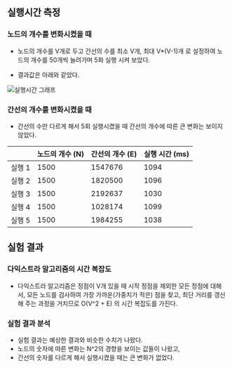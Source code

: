## 실행시간 측정

### 	노드의 개수를 변화시켰을 때

- 노드의 개수를 V개로 두고 간선의 수를 최소 V개, 최대 V*(V-1)개 로 설정하여 노드의 개수를 50개씩 늘려가며 5화 실행 시켜 보았다.



- 결과값은 아래와 같았다.

  

![실행시간 그래프](https://user-images.githubusercontent.com/80087069/114026759-9583ac80-98b1-11eb-9c5a-f782ec198b0f.png)





### 	간선의 개수를 변화시켰을 때



- 간선의 수만 다르게 해서 5회 실행시켰을 때 간선의 개수에 따른 큰 변화는 보이지 않았다.



|        | 노드의 개수 (N) | 간선의 개수 (E) | 실행 시간 (ms) |
| ------ | --------------- | --------------- | -------------- |
| 실행 1 | 1500            | 1547676         | 1094           |
| 실행 2 | 1500            | 1820500         | 1096           |
| 실행 3 | 1500            | 2192637         | 1030           |
| 실행 4 | 1500            | 1028174         | 1099           |
| 실행 5 | 1500            | 1984255         | 1038           |





## 실험 결과

### 	다익스트라 알고리즘의 시간 복잡도

- 다익스트라 알고리즘은 정점이 V개 있을 때 시작 정점을 제외한 모든 정점에 대해서, 모든 노드를 검사하여 가장 가까운(가중치가 적은) 점을 찾고, 최단 거리를 갱신해 주는 과정을 거치므로 O(V^2 + E) 의 시간 복잡도를 가진다.

### 	실험 결과 분석

- 실험 결과는 예상한 결과와 비슷한 수치가 나왔다. 
- 노드의 숫자에 따른 변화는 N^2의 경향을 보이는 값들이 나왔고,
- 간선의 숫자를 다르게 해서 실행시켰을 때는 큰 변화가 없었다.

  
